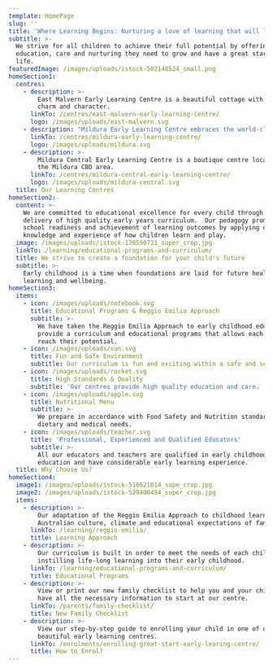 ```yaml
---
template: HomePage
slug: ''
title: 'Where Learning Begins: Nurturing a love of learning that will last a lifetime.'
subtitle: >-
  We strive for all children to achieve their full potential by offering the
  education, care and nurturing they need to grow and have a great start in
  life.
featuredImage: /images/uploads/istock-502148524_small.png
homeSection1:
  centres:
    - description: >-
        East Malvern Early Learning Centre is a beautiful cottage with lots of
        charm and character.
      linkTo: /centres/east-malvern-early-learning-centre/
      logo: /images/uploads/east-malvern.svg
    - description: "Mildura Early Learning Centre embraces the world-class educational approach,\_Reggio Emilia."
      linkTo: /centres/mildura-early-learning-centre/
      logo: /images/uploads/mildura.svg
    - description: >-
        Mildura Central Early Learning Centre is a boutique centre located in
        the Mildura CBD area.
      linkTo: /centres/mildura-central-early-learning-centre/
      logo: /images/uploads/mildura-central.svg
  title: Our Learning Centres
homeSection2:
  content: >-
    We are committed to educational excellence for every child through the
    delivery of high quality early years curriculum.  Our pedagogy promotes
    school readiness and achievement of learning outcomes by applying our
    knowledge and experience of how children learn and play.
  image: /images/uploads/istock-178590721_super_crop.jpg
  linkTo: /learning/educational-programs-and-curriculum/
  title: We strive to create a foundation for your child's future
  subtitle: >-
    Early childhood is a time when foundations are laid for future health,
    learning and wellbeing.
homeSection3:
  items:
    - icon: /images/uploads/notebook.svg
      title: Educational Programs & Reggio Emilia Approach
      subtitle: >-
        We have taken the Reggio Emilia Approach to early childhood education to
        provide a curriculum and educational programs that allows each child to
        reach their potential.
    - icon: /images/uploads/sun.svg
      title: Fun and Safe Environment
      subtitle: Our curriculum is fun and exciting within a safe and secure environment.
    - icon: /images/uploads/rocket.svg
      title: High Standards & Quality
      subtitle: 'Our centres provide high quality education and care. '
    - icon: /images/uploads/apple.svg
      title: Nutritional Menu
      subtitle: >-
        We prepare in accordance with Food Safety and Nutrition standards plus
        dietary and medical needs.
    - icon: /images/uploads/teacher.svg
      title: 'Professional, Experienced and Qualified Educators'
      subtitle: >-
        All our educators and teachers are qualified in early childhood
        education and have considerable early learning experience.
  title: Why Choose Us?
homeSection4:
  image1: /images/uploads/istock-516621014_supe_crop.jpg
  image2: /images/uploads/istock-529400494_super_crop.jpg
  items:
    - description: >-
        Our adaptation of the Reggio Emilia Approach to childhood learning suits
        Australian culture, climate and educational expectations of families.
      linkTo: /learning/reggio-emilia/
      title: Learning Approach
    - description: >-
        Our curriculum is built in order to meet the needs of each child while
        instilling life-long learning into their early childhood.
      linkTo: /learning/educational-programs-and-curriculum/
      title: Educational Programs
    - description: >-
        View or print our new family checklist to help you and your children
        have all the necessary information to start at our centre.
      linkTo: /parents/family-checklist/
      title: New Family Checklist
    - description: >-
        View our step-by-step guide to enrolling your child in one of our
        beautiful early learning centres.
      linkTo: /enrolments/enrolling-great-start-early-learing-centre/
      title: How to Enrol?
---
```


